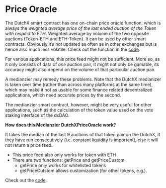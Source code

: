 # Price Oracle
The DutchX smart contract has one on-chain price oracle function, which is always the *weighted average price of the last ended auction of the Token with respect to ETH*. Weighted average by volume of the two opposite auctions (Token-ETH and ETH-Token). It can be used by other smart contracts. Obviously it’s not updated as often as in other exchanges but is hence also much less volatile. Check out the function in the [code](https://github.com/gnosis/dx-contracts/blob/1fc99740a86a1635c9bf856a370b16295915b76d/contracts/DutchExchange.sol#L936).   

For various applications, this price feed might not be sufficient. More so, as it only consists of data of *one* auction pair, it might not only be gamable, its accuracy might also depend on the volume of that particular auction pair.  

A medianzier may remedy these problems. Note that the DutchX medianizer is taken over time (rather than across many platforms at the same time), which may make it not as usable for some finance related decentralized applications, which need accurate prices by the second.  

The medianzier smart contract, however, might be very useful for other applications, such as the calculation of the token value used on the vote staking interface of the dxDAO.  

**How does this Medianzier DutchXPriceOracle work?**  

It takes the median of the last 9 auctions of that token pair on the DutchX, if they have run consecutively (i.e. constant liquidity is important), else it will not return a price feed.  
- This price feed also only works for token with ETH  
- There are two functions: getPrice and getPriceCustom
    - getPrice only works for whitelisted tokens
    - getPriceCutstom allows customization (for other tokens, e.g.).  
    
Check out the [code](https://github.com/gnosis/dx-price-oracle/tree/master).
